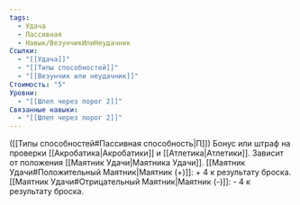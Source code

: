 ```yaml
---
tags:
  - Удача
  - Пассивная
  - Навык/ВезунчикИлиНеудачник
Ссылки:
  - "[[Удача]]"
  - "[[Типы способностей]]"
  - "[[Везунчик или неудачник]]"
Стоимость: "5"
Уровни:
  - "[[Шлеп через порог 2]]"
Связанные навыки:
  - "[[Шлеп через порог 2]]"
---
```

([[Типы способностей#Пассивная способность|П]]) Бонус или штраф на проверки [[Акробатика|Акробатики]] и [[Атлетика|Атлетики]].  Зависит от положения [[Маятник Удачи|Маятника Удачи]].
[[Маятник Удачи#Положительный Маятник|Маятник (+)]]: + 4 к результату броска.
[[Маятник Удачи#Отрицательный Маятник|Маятник (-)]]: - 4 к результату броска.
